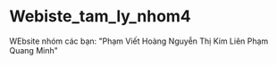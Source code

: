 # Webiste_tam_ly_nhom4
WEbsite nhóm các bạn: "Phạm Viết Hoàng Nguyễn Thị Kim Liên  Phạm Quang Minh"
